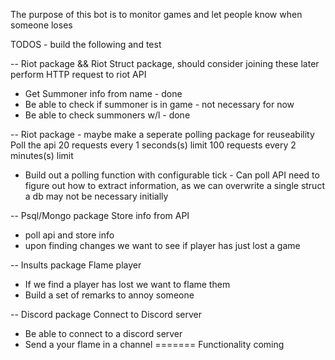 The purpose of this bot is to monitor games and let people know when someone loses 

TODOS - build the following and test 

-- Riot package && Riot Struct package, should consider joining these later 
perform HTTP request to riot API
- Get Summoner info from name - done
- Be able to check if summoner is in game - not necessary for now 
- Be able to check summoners w/l  - done 

-- Riot package - maybe make a seperate polling package for reuseability 
Poll the api
20 requests every 1 seconds(s) limit
100 requests every 2 minutes(s) limit
- Build out a polling function with configurable tick - Can poll API need to figure out how to extract information, as we can overwrite a single struct a db may not be necessary initially 

-- Psql/Mongo package
Store info from API
- poll api and store info
- upon finding changes we want to see if player has just lost a game

-- Insults package
Flame player
- If we find a player has lost we want to flame them 
- Build a set of remarks to annoy someone

-- Discord package
Connect to Discord server
- Be able to connect to a discord server
- Send a your flame in a channel 
=======
Functionality coming 